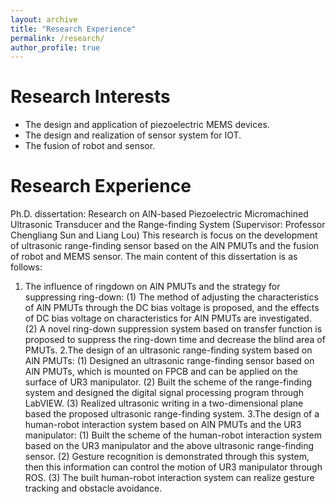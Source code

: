 ```yaml
---
layout: archive
title: "Research Experience"
permalink: /research/
author_profile: true
---
```


Research Interests
======
* The design and application of piezoelectric MEMS devices.
* The design and realization of sensor system for IOT.
* The fusion of robot and sensor.

Research Experience
======
Ph.D. dissertation: Research on AlN-based Piezoelectric Micromachined Ultrasonic Transducer and the Range-finding System
 (Supervisor: Professor Chengliang Sun and Liang Lou)
This research is focus on the development of ultrasonic range-finding sensor based on the AlN PMUTs and the fusion of robot and MEMS sensor. The main content of this dissertation is as follows:
1. The influence of ringdown on AlN PMUTs and the strategy for suppressing ring-down:
(1) The method of adjusting the characteristics of AlN PMUTs through the DC bias voltage is proposed, and the effects of DC bias voltage on characteristics for AlN PMUTs are investigated.
(2) A novel ring-down suppression system based on transfer function is proposed to suppress the ring-down time and decrease the blind area of PMUTs.
2.The design of an ultrasonic range-finding system based on AlN PMUTs:
(1) Designed an ultrasonic range-finding sensor based on AlN PMUTs, which is mounted on FPCB and can be applied on the surface of UR3 manipulator.
(2) Built the scheme of the range-finding system and designed the digital signal processing program through LabVIEW.
(3) Realized ultrasonic writing in a two-dimensional plane based the proposed ultrasonic range-finding system.
3.The design of a human-robot interaction system based on AlN PMUTs and the UR3 manipulator:
(1) Built the scheme of the human-robot interaction system based on the UR3 manipulator and the above ultrasonic range-finding sensor.
(2) Gesture recognition is demonstrated through this system, then this information can control the motion of UR3 manipulator through ROS.
(3) The built human-robot interaction system can realize gesture tracking and obstacle avoidance.


